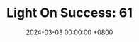 ---
title: "Light On Success: 61"
date: 2024-03-03 00:00:00 +0800
categories: [Blogging]
tag: [Blogging]
image: https://pbs.twimg.com/media/GHCoIJ3XIAAa30Q?format=jpg&name=large
---